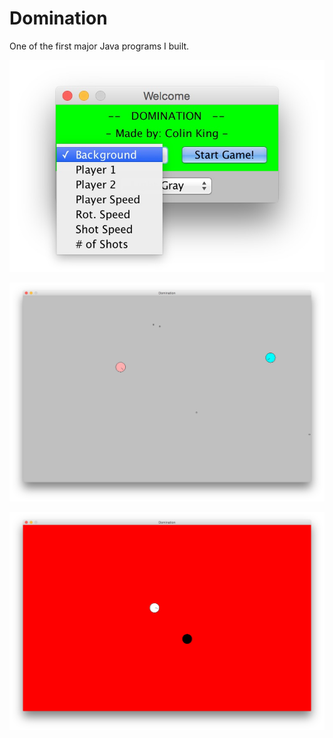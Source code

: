 Domination
==========

One of the first major Java programs I built.

![Picture](DemoPhotos/Example1.jpg)

![Picture](DemoPhotos/Example2.jpg)

![Picture](DemoPhotos/Example3.jpg)
